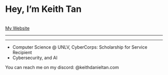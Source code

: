 <head>
<h1>Hey, I’m Keith Tan</h1>
<br>
<a href ="https://keithdanieltan.com"> My Website </a>
</head>
    
<hr>

<body>
<hr> 
  
- Computer Science @ UNLV, CyberCorps: Scholarship for Service Recipient <br>
- Cybersecurity, and AI<br>

</body>
<footer>
<p>You can reach me on my discord: @keithdanieltan.com</p>
</footer>

<!---
Keidantan/Keidantan is a ✨ special ✨ repository because its `README.md` (this file) appears on your GitHub profile.
You can click the Preview link to take a look at your changes.
--->
